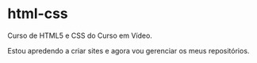# html-css
 Curso de HTML5 e CSS do Curso em Vídeo.

 Estou apredendo a criar sites e agora vou gerenciar os meus repositórios.  
